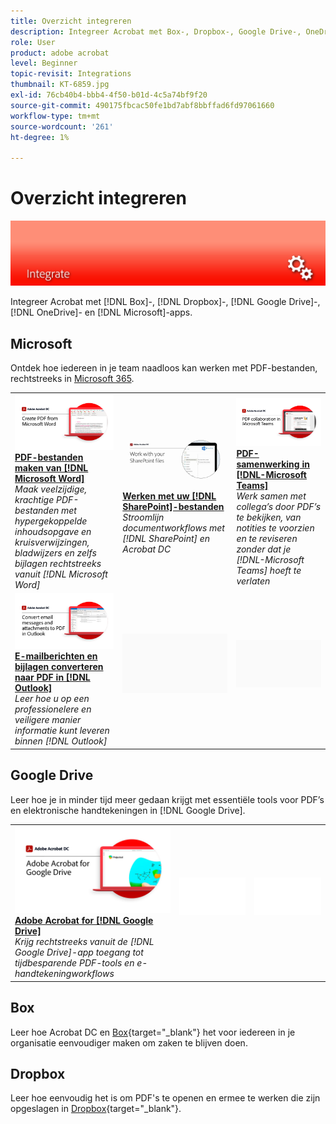 ```yaml
---
title: Overzicht integreren
description: Integreer Acrobat met Box-, Dropbox-, Google Drive-, OneDrive- en Microsoft-apps
role: User
product: adobe acrobat
level: Beginner
topic-revisit: Integrations
thumbnail: KT-6859.jpg
exl-id: 76cb40b4-bbb4-4f50-b01d-4c5a74bf9f20
source-git-commit: 490175fbcac50fe1bd7abf8bbffad6fd97061660
workflow-type: tm+mt
source-wordcount: '261'
ht-degree: 1%

---
```


# Overzicht integreren

![Acrobat-integratieafbeelding](../assets/Hero-Integrate.png)

Integreer Acrobat met [!DNL Box]-, [!DNL Dropbox]-, [!DNL Google Drive]-, [!DNL OneDrive]- en [!DNL Microsoft]-apps.

## Microsoft

Ontdek hoe iedereen in je team naadloos kan werken met PDF-bestanden, rechtstreeks in [Microsoft 365](https://www.adobe.com/documentcloud/integrations/microsoft-office-365.html).

<table style="table-layout:fixed">
<tr>
  <td>
    <a href="createfromword.md">
      <img alt="PDF-bestanden maken van Microsoft Word" src="../assets/CreateWord.png" />
    </a>
    <div>
    <a href="createfromword.md"><strong>PDF-bestanden maken van [!DNL Microsoft Word]</strong></a>
    </div>
    <em>Maak veelzijdige, krachtige PDF-bestanden met hypergekoppelde inhoudsopgave en kruisverwijzingen, bladwijzers en zelfs bijlagen rechtstreeks vanuit [!DNL Microsoft Word]</em>
    <br>
  </td>
  <td>
    <a href="acrobatandsp.md">
      <img alt="Werken met uw [!DNL SharePoint]-bestanden" src="../assets/SharePoint.png" />
    </a>
    <div>
    <a href="acrobatandsp.md"><strong>Werken met uw [!DNL SharePoint]-bestanden</strong></a>
    </div>
    <em>Stroomlijn documentworkflows met [!DNL SharePoint] en Acrobat DC</em>
    <br>
  </td>  
  <td>
    <a href="acrobatandteams.md">
      <img alt="PDF-samenwerking in [!DNL-Microsoft Teams]" src="../assets/MicrosoftTeams.png" />
    </a>
    <div>
    <a href="acrobatandteams.md"><strong>PDF-samenwerking in [!DNL-Microsoft Teams]</strong></a>
    </div>
    <em>Werk samen met collega’s door PDF’s te bekijken, van notities te voorzien en te reviseren zonder dat je [!DNL-Microsoft Teams] hoeft te verlaten</em>
    <br>
  </td>
</tr>
<tr>
  <td>
    <a href="outlook.md">
      <img alt="E-mailberichten en bijlagen converteren naar PDF in Outlook" src="../assets/Outlook.jpg" />
    </a>
    <div>
    <a href="outlook.md"><strong>E-mailberichten en bijlagen converteren naar PDF in [!DNL Outlook]</strong></a>
    </div>
    <em>Leer hoe u op een professionelere en veiligere manier informatie kunt leveren binnen [!DNL Outlook]</em>
    <br>
  </td>
  <td>
   <img alt="Spacer" src="../assets/Grayspacer.png" />
    <div>
    <br>
  </td>
  <td>
   <img alt="Spacer" src="../assets/Grayspacer.png" />
    <div>
    <br>
  </td>
</tr>
</table>

## Google Drive

Leer hoe je in minder tijd meer gedaan krijgt met essentiële tools voor PDF’s en elektronische handtekeningen in [!DNL Google Drive].

<table style="table-layout:fixed">
<tr>
  <td>
    <a href="acrobatandgoogle.md">
      <img alt="Adobe Acrobat for Google Drive" src="../assets/acrobatgoogle.jpg" />
    </a>
    <div>
    <a href="acrobatandgoogle.md"><strong>Adobe Acrobat for [!DNL Google Drive]</strong></a>
    </div>
    <em>Krijg rechtstreeks vanuit de [!DNL Google Drive]-app toegang tot tijdbesparende PDF-tools en e-handtekeningworkflows</em>
    <br>
  </td>
  <td>
   <img alt="Spacer" src="../assets/Whitespacer.png" />
    <div>
    <br>
  </td>
  <td>
   <img alt="Spacer" src="../assets/Whitespacer.png" />
    <div>
    <br>
  </td>
</tr>
</table>

## Box

Leer hoe Acrobat DC en [Box](https://www.adobe.com/documentcloud/integrations/box.html){target=&quot;_blank&quot;} het voor iedereen in je organisatie eenvoudiger maken om zaken te blijven doen.

## Dropbox

Leer hoe eenvoudig het is om PDF&#39;s te openen en ermee te werken die zijn opgeslagen in [Dropbox](https://www.adobe.com/documentcloud/integrations/dropbox.html){target=&quot;_blank&quot;}.
